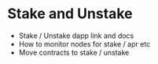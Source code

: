 # Stake and Unstake

<!-- TODO -->

- Stake / Unstake dapp link and docs
- How to monitor nodes for stake / apr etc
- Move contracts to stake / unstake
